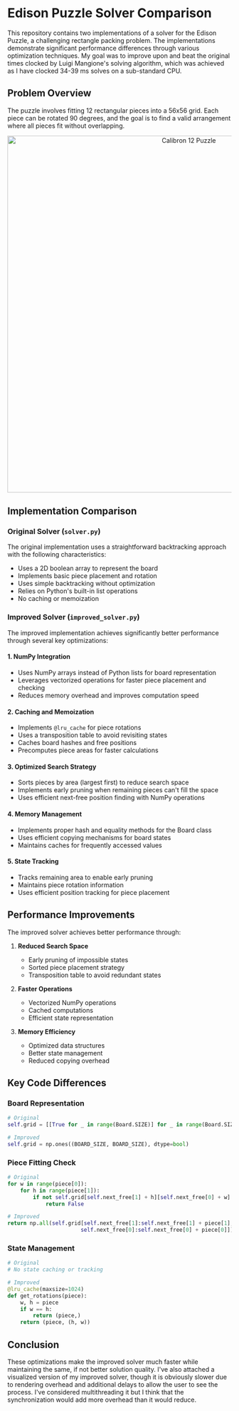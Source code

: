 # Edison Puzzle Solver Comparison

This repository contains two implementations of a solver for the Edison Puzzle, a challenging rectangle packing problem. The implementations demonstrate significant performance differences through various optimization techniques. My goal was to improve upon and beat the original times clocked by Luigi Mangione's solving algorithm, which was achieved as I have clocked 34-39 ms solves on a sub-standard CPU.

## Problem Overview

The puzzle involves fitting 12 rectangular pieces into a 56x56 grid. Each piece can be rotated 90 degrees, and the goal is to find a valid arrangement where all pieces fit without overlapping.

<p align="center">
  <img src="https://www.creativeescaperooms.com/cdn/shop/files/calibron-12-solve-the-infamous-edison-puzzle-challenge-creative-crafthouse-995016.png?v=1749434638&width=800" alt="Calibron 12 Puzzle" width="800"/>
</p>



## Implementation Comparison

### Original Solver (`solver.py`)

The original implementation uses a straightforward backtracking approach with the following characteristics:

- Uses a 2D boolean array to represent the board
- Implements basic piece placement and rotation
- Uses simple backtracking without optimization
- Relies on Python's built-in list operations
- No caching or memoization

### Improved Solver (`improved_solver.py`)

The improved implementation achieves significantly better performance through several key optimizations:

#### 1. NumPy Integration
- Uses NumPy arrays instead of Python lists for board representation
- Leverages vectorized operations for faster piece placement and checking
- Reduces memory overhead and improves computation speed

#### 2. Caching and Memoization
- Implements `@lru_cache` for piece rotations
- Uses a transposition table to avoid revisiting states
- Caches board hashes and free positions
- Precomputes piece areas for faster calculations

#### 3. Optimized Search Strategy
- Sorts pieces by area (largest first) to reduce search space
- Implements early pruning when remaining pieces can't fill the space
- Uses efficient next-free position finding with NumPy operations

#### 4. Memory Management
- Implements proper hash and equality methods for the Board class
- Uses efficient copying mechanisms for board states
- Maintains caches for frequently accessed values

#### 5. State Tracking
- Tracks remaining area to enable early pruning
- Maintains piece rotation information
- Uses efficient position tracking for piece placement

## Performance Improvements

The improved solver achieves better performance through:

1. **Reduced Search Space**
   - Early pruning of impossible states
   - Sorted piece placement strategy
   - Transposition table to avoid redundant states

2. **Faster Operations**
   - Vectorized NumPy operations
   - Cached computations
   - Efficient state representation

3. **Memory Efficiency**
   - Optimized data structures
   - Better state management
   - Reduced copying overhead

## Key Code Differences

### Board Representation
```python
# Original
self.grid = [[True for _ in range(Board.SIZE)] for _ in range(Board.SIZE)]

# Improved
self.grid = np.ones((BOARD_SIZE, BOARD_SIZE), dtype=bool)
```

### Piece Fitting Check
```python
# Original
for w in range(piece[0]):
    for h in range(piece[1]):
        if not self.grid[self.next_free[1] + h][self.next_free[0] + w]:
            return False

# Improved
return np.all(self.grid[self.next_free[1]:self.next_free[1] + piece[1], 
                       self.next_free[0]:self.next_free[0] + piece[0]])
```

### State Management
```python
# Original
# No state caching or tracking

# Improved
@lru_cache(maxsize=1024)
def get_rotations(piece):
    w, h = piece
    if w == h:
        return (piece,)
    return (piece, (h, w))
```

## Conclusion
These optimizations make the improved solver much faster while maintaining the same, if not better solution quality. 
I've also attached a visualized version of my improved solver, though it is obviously slower due to rendering overhead and additional delays to allow the user to see the process. I've considered multithreading it but I think that the synchronization would add more overhead than it would reduce.